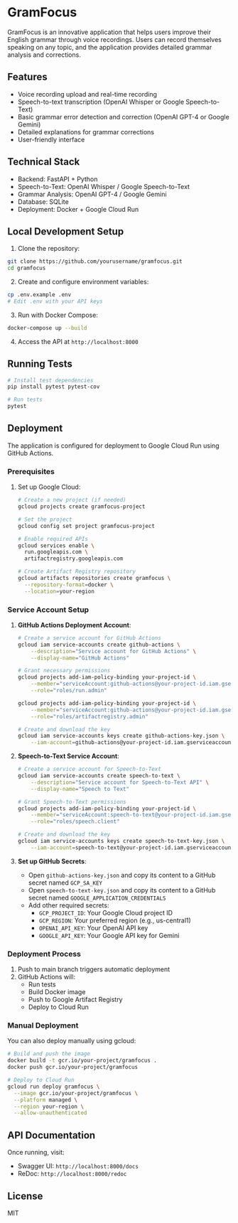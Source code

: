 # GramFocus

GramFocus is an innovative application that helps users improve their English grammar through voice recordings. Users can record themselves speaking on any topic, and the application provides detailed grammar analysis and corrections.

## Features

- Voice recording upload and real-time recording
- Speech-to-text transcription (OpenAI Whisper or Google Speech-to-Text)
- Basic grammar error detection and correction (OpenAI GPT-4 or Google Gemini)
- Detailed explanations for grammar corrections
- User-friendly interface

## Technical Stack

- Backend: FastAPI + Python
- Speech-to-Text: OpenAI Whisper / Google Speech-to-Text
- Grammar Analysis: OpenAI GPT-4 / Google Gemini
- Database: SQLite
- Deployment: Docker + Google Cloud Run

## Local Development Setup

1. Clone the repository:
```bash
git clone https://github.com/yourusername/gramfocus.git
cd gramfocus
```

2. Create and configure environment variables:
```bash
cp .env.example .env
# Edit .env with your API keys
```

3. Run with Docker Compose:
```bash
docker-compose up --build
```

4. Access the API at `http://localhost:8000`

## Running Tests

```bash
# Install test dependencies
pip install pytest pytest-cov

# Run tests
pytest
```

## Deployment

The application is configured for deployment to Google Cloud Run using GitHub Actions.

### Prerequisites

1. Set up Google Cloud:
   ```bash
   # Create a new project (if needed)
   gcloud projects create gramfocus-project
   
   # Set the project
   gcloud config set project gramfocus-project
   
   # Enable required APIs
   gcloud services enable \
     run.googleapis.com \
     artifactregistry.googleapis.com
   
   # Create Artifact Registry repository
   gcloud artifacts repositories create gramfocus \
     --repository-format=docker \
     --location=your-region
   ```

### Service Account Setup

1. **GitHub Actions Deployment Account**:
   ```bash
   # Create a service account for GitHub Actions
   gcloud iam service-accounts create github-actions \
       --description="Service account for GitHub Actions" \
       --display-name="GitHub Actions"

   # Grant necessary permissions
   gcloud projects add-iam-policy-binding your-project-id \
       --member="serviceAccount:github-actions@your-project-id.iam.gserviceaccount.com" \
       --role="roles/run.admin"

   gcloud projects add-iam-policy-binding your-project-id \
       --member="serviceAccount:github-actions@your-project-id.iam.gserviceaccount.com" \
       --role="roles/artifactregistry.admin"

   # Create and download the key
   gcloud iam service-accounts keys create github-actions-key.json \
       --iam-account=github-actions@your-project-id.iam.gserviceaccount.com
   ```

2. **Speech-to-Text Service Account**:
   ```bash
   # Create a service account for Speech-to-Text
   gcloud iam service-accounts create speech-to-text \
       --description="Service account for Speech-to-Text API" \
       --display-name="Speech to Text"

   # Grant Speech-to-Text permissions
   gcloud projects add-iam-policy-binding your-project-id \
       --member="serviceAccount:speech-to-text@your-project-id.iam.gserviceaccount.com" \
       --role="roles/speech.client"

   # Create and download the key
   gcloud iam service-accounts keys create speech-to-text-key.json \
       --iam-account=speech-to-text@your-project-id.iam.gserviceaccount.com
   ```

3. **Set up GitHub Secrets**:
   - Open `github-actions-key.json` and copy its content to a GitHub secret named `GCP_SA_KEY`
   - Open `speech-to-text-key.json` and copy its content to a GitHub secret named `GOOGLE_APPLICATION_CREDENTIALS`
   - Add other required secrets:
     - `GCP_PROJECT_ID`: Your Google Cloud project ID
     - `GCP_REGION`: Your preferred region (e.g., us-central1)
     - `OPENAI_API_KEY`: Your OpenAI API key
     - `GOOGLE_API_KEY`: Your Google API key for Gemini

### Deployment Process

1. Push to main branch triggers automatic deployment
2. GitHub Actions will:
   - Run tests
   - Build Docker image
   - Push to Google Artifact Registry
   - Deploy to Cloud Run

### Manual Deployment

You can also deploy manually using gcloud:

```bash
# Build and push the image
docker build -t gcr.io/your-project/gramfocus .
docker push gcr.io/your-project/gramfocus

# Deploy to Cloud Run
gcloud run deploy gramfocus \
  --image gcr.io/your-project/gramfocus \
  --platform managed \
  --region your-region \
  --allow-unauthenticated
```

## API Documentation

Once running, visit:
- Swagger UI: `http://localhost:8000/docs`
- ReDoc: `http://localhost:8000/redoc`

## License

MIT
